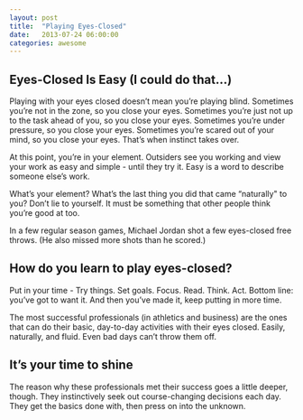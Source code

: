```yaml
---
layout: post
title:  "Playing Eyes-Closed"
date:   2013-07-24 06:00:00
categories: awesome
---
```


## Eyes-Closed Is Easy (I could do that…)

Playing with your eyes closed doesn’t mean you’re playing blind. Sometimes you’re not in the zone, so you close your eyes. Sometimes you’re just not up to the task ahead of you, so you close your eyes. Sometimes you’re under pressure, so you close your eyes. Sometimes you’re scared out of your mind, so you close your eyes. That’s when instinct takes over.

At this point, you’re in your element. Outsiders see you working and view your work as easy and simple - until they try it. Easy is a word to describe someone else’s work.

What’s your element? What’s the last thing you did that came “naturally" to you? Don’t lie to yourself. It must be something that other people think you’re good at too.

In a few regular season games, Michael Jordan shot a few eyes-closed free throws. (He also missed more shots than he scored.)

## How do you learn to play eyes-closed?

Put in your time - Try things. Set goals. Focus. Read. Think. Act. Bottom line: you’ve got to want it. And then you’ve made it, keep putting in more time.

The most successful professionals (in athletics and business) are the ones that can do their basic, day-to-day activities with their eyes closed. Easily, naturally, and fluid. Even bad days can’t throw them off.

## It’s your time to shine

The reason why these professionals met their success goes a little deeper, though. They instinctively seek out course-changing decisions each day. They get the basics done with, then press on into the unknown.